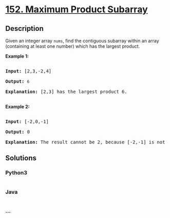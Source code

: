 # [152. Maximum Product Subarray](https://leetcode.com/problems/maximum-product-subarray)

## Description
<p>Given an integer array&nbsp;<code>nums</code>, find the contiguous subarray within an array (containing at least one number) which has the largest product.</p>



<p><strong>Example 1:</strong></p>



<pre>

<strong>Input:</strong> [2,3,-2,4]

<strong>Output:</strong> <code>6</code>

<strong>Explanation:</strong>&nbsp;[2,3] has the largest product 6.

</pre>



<p><strong>Example 2:</strong></p>



<pre>

<strong>Input:</strong> [-2,0,-1]

<strong>Output:</strong> 0

<strong>Explanation:</strong>&nbsp;The result cannot be 2, because [-2,-1] is not a subarray.</pre>




## Solutions


<!-- tabs:start -->

### **Python3**

```python

```

### **Java**

```java

```

### **...**
```

```

<!-- tabs:end -->
